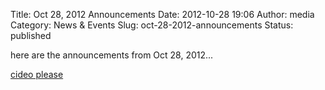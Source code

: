 Title: Oct 28, 2012 Announcements
Date: 2012-10-28 19:06
Author: media
Category: News &amp; Events
Slug: oct-28-2012-announcements
Status: published

here are the announcements from Oct 28, 2012...

[cideo
please](http://www.youtube.com/watch?v=yAkEdBok2aE&feature=g-upl "video please")

